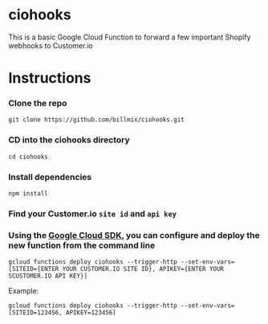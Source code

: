 # ciohooks
This is a basic Google Cloud Function to forward a few important Shopify webhooks to Customer.io

# Instructions
### Clone the repo
`git clone https://github.com/billmix/ciohooks.git`

### CD into the ciohooks directory
`cd ciohooks`

### Install dependencies
`npm install`

### Find your Customer.io `site id` and `api key`

### Using the [Google Cloud SDK](https://cloud.google.com/sdk/docs/how-to), you can configure and deploy the new function from the command line

`gcloud functions deploy ciohooks --trigger-http --set-env-vars=[SITEID={ENTER YOUR CUSTOMER.IO SITE ID}, APIKEY={ENTER YOUR SCUSTOMER.IO API KEY}]`

Example:

`gcloud functions deploy ciohooks --trigger-http --set-env-vars=[SITEID=123456, APIKEY=123456]`




